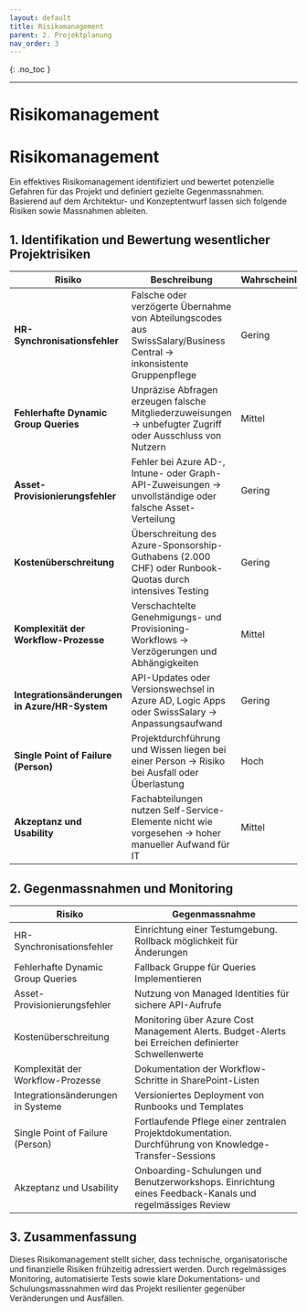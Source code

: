 ```yaml
---
layout: default
title: Risikomanagement
parent: 2. Projektplanung
nav_order: 3
---
```


{: .no_toc }

---- 
# Risikomanagement
# Risikomanagement

Ein effektives Risikomanagement identifiziert und bewertet potenzielle Gefahren für das Projekt und definiert gezielte Gegenmassnahmen. Basierend auf dem Architektur- und Konzeptentwurf lassen sich folgende Risiken sowie Massnahmen ableiten.

## 1. Identifikation und Bewertung wesentlicher Projektrisiken

| **Risiko**                                    | **Beschreibung**                                                                                                     | **Wahrscheinlichkeit** | **Auswirkung** |
|-----------------------------------------------|-----------------------------------------------------------------------------------------------------------------------|------------------------|----------------|
| **HR-Synchronisationsfehler**                 | Falsche oder verzögerte Übernahme von Abteilungscodes aus SwissSalary/Business Central → inkonsistente Gruppenpflege | Gering                 | Hoch           |
| **Fehlerhafte Dynamic Group Queries**         | Unpräzise Abfragen erzeugen falsche Mitgliederzuweisungen → unbefugter Zugriff oder Ausschluss von Nutzern  | Mittel                 | Kritisch       |
| **Asset-Provisionierungsfehler**              | Fehler bei Azure AD-, Intune- oder Graph-API-Zuweisungen → unvollständige oder falsche Asset-Verteilung               | Gering                 | Mittel         |
| **Kostenüberschreitung**                      | Überschreitung des Azure-Sponsorship-Guthabens (2.000 CHF) oder Runbook-Quotas durch intensives Testing               | Gering                 | Gering         |
| **Komplexität der Workflow-Prozesse**         | Verschachtelte Genehmigungs- und Provisioning-Workflows → Verzögerungen und Abhängigkeiten                            | Mittel                 | Mittel         |
| **Integrationsänderungen in Azure/HR-System** | API-Updates oder Versionswechsel in Azure AD, Logic Apps oder SwissSalary → Anpassungsaufwand                         | Gering                 | Hoch           |
| **Single Point of Failure (Person)**          | Projektdurchführung und Wissen liegen bei einer Person → Risiko bei Ausfall oder Überlastung                          | Hoch                   | Hoch           |
| **Akzeptanz und Usability**                   | Fachabteilungen nutzen Self-Service-Elemente nicht wie vorgesehen → hoher manueller Aufwand für IT                    | Mittel                 | Mittel         |

## 2. Gegenmassnahmen und Monitoring

| **Risiko**                             | **Gegenmassnahme**                                                                                              |
|----------------------------------------|---------------------------------------------------------------------------------------------------------------|
| HR-Synchronisationsfehler              | Einrichtung einer Testumgebung. Rollback möglichkeit für Änderungen        |
| Fehlerhafte Dynamic Group Queries      | Fallback Gruppe für Queries Implementieren             |
| Asset-Provisionierungsfehler           | Nutzung von Managed Identities für sichere API-Aufrufe |
| Kostenüberschreitung                   | Monitoring über Azure Cost Management Alerts. Budget-Alerts bei Erreichen definierter Schwellenwerte    |
| Komplexität der Workflow-Prozesse      | Dokumentation der Workflow-Schritte in SharePoint-Listen       |
| Integrationsänderungen in Systeme      | Versioniertes Deployment von Runbooks und Templates         |
| Single Point of Failure (Person)       | Fortlaufende Pflege einer zentralen Projektdokumentation. Durchführung von Knowledge-Transfer-Sessions    |
| Akzeptanz und Usability                | Onboarding-Schulungen und Benutzerworkshops. Einrichtung eines Feedback-Kanals und regelmässiges Review   |

## 3. Zusammenfassung

Dieses Risikomanagement stellt sicher, dass technische, organisatorische und finanzielle Risiken frühzeitig adressiert werden. Durch regelmässiges Monitoring, automatisierte Tests sowie klare Dokumentations- und Schulungsmassnahmen wird das Projekt resilienter gegenüber Veränderungen und Ausfällen.
